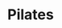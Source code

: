 ---
layout: activity
title: Pilates
description: Pilates can improve posture and flexibility. It strengthens abdominal and back muscles and can help to reduce stress. The class is suitable for everyone, no aerobics involved!
times:
- Monday 1.15pm - 2.15pm
cost: £4
location: St George's Community Centre
signup: false
additional_info: Wear comfortable clothing
---